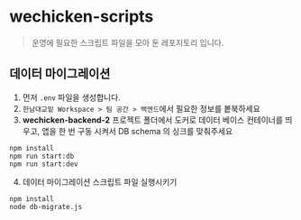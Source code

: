# wechicken-scripts

> 운영에 필요한 스크립트 파일을 모아 둔 레포지토리 입니다.

## 데이터 마이그레이션

1. 먼저 `.env` 파일을 생성합니다.
2. `한남대교밑 Workspace > 팀 공간 > 백엔드`에서 필요한 정보를 봍북하세요
3. **wechicken-backend-2** 프로젝트 폴더에서 도커로 데이터 베이스 컨테이너를 띄우고, 앱을 한 번 구동 시켜서 DB schema 의 싱크를 맞춰주세요

```
npm install
npm run start:db
npm run start:dev
```

4. 데이터 마이그레이션 스크립트 파일 실행시키기

```
npm install
node db-migrate.js
```
